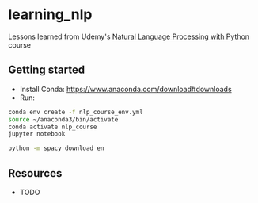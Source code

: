 # learning_nlp

Lessons learned from
Udemy's [Natural Language Processing with Python](https://www.udemy.com/course/nlp-natural-language-processing-with-python/s)
course

## Getting started

- Install Conda: https://www.anaconda.com/download#downloads
- Run:
```bash
conda env create -f nlp_course_env.yml
source ~/anaconda3/bin/activate
conda activate nlp_course
jupyter notebook

python -m spacy download en
```

## Resources

- TODO